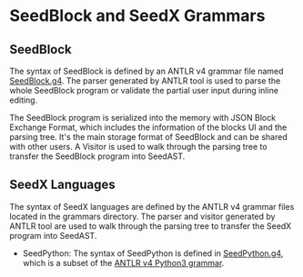 # SeedBlock and SeedX Grammars

## SeedBlock

The syntax of SeedBlock is defined by an ANTLR v4 grammar file named [SeedBlock.g4](/grammars/SeedBlock.g4). The parser generated by ANTLR tool is used to parse the whole SeedBlock program or validate the partial user input during inline editing.

The SeedBlock program is serialized into the memory with JSON Block Exchange Format, which includes the information of the blocks UI and the parsing tree. It's the main storage format of SeedBlock and can be shared with other users. A Visitor is used to walk through the parsing tree to transfer the SeedBlock program into SeedAST.

## SeedX Languages

The syntax of SeedX languages are defined by the ANTLR v4 grammar files located in the grammars directory. The parser and visitor generated by ANTLR tool are used to walk through the parsing tree to transfer the SeedX program into SeedAST.

- SeedPython: The syntax of SeedPython is defined in [SeedPython.g4](/grammars/SeedPython.g4), which is a subset of the [ANTLR v4 Python3 grammar](https://github.com/antlr/grammars-v4/blob/master/python/python3-py/Python3.g4).
